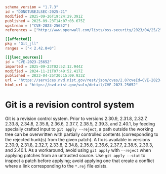 ```toml
schema_version = "1.7.3"
id = "DONOTUSEJLSEC-2025-21"
modified = 2025-09-26T19:24:29.391Z
published = 2025-09-23T14:07:03.675Z
upstream = ["CVE-2023-25652"]
references = ["http://www.openwall.com/lists/oss-security/2023/04/25/2", "https://github.com/git/git/commit/18e2b1cfc80990719275d7b08e6e50f3e8cbc902", "https://github.com/git/git/commit/668f2d53613ac8fd373926ebe219f2c29112d93e", "https://github.com/git/git/security/advisories/GHSA-2hvf-7c8p-28fx", "https://lists.debian.org/debian-lts-announce/2024/06/msg00018.html", "https://lists.fedoraproject.org/archives/list/package-announce@lists.fedoraproject.org/message/BSXOGVVBJLYX26IAYX6PJSYQB36BREWH/", "https://lists.fedoraproject.org/archives/list/package-announce@lists.fedoraproject.org/message/PI7FZ4NNR5S5J5K6AMVQBH2JFP6NE4L7/", "https://lists.fedoraproject.org/archives/list/package-announce@lists.fedoraproject.org/message/RKOXOAZ42HLXHXTW6JZI4L5DAIYDTYCU/", "https://lists.fedoraproject.org/archives/list/package-announce@lists.fedoraproject.org/message/YFZWGQKB6MM5MNF2DLFTD7KS2KWPICKL/", "https://security.gentoo.org/glsa/202312-15", "http://www.openwall.com/lists/oss-security/2023/04/25/2", "https://github.com/git/git/commit/18e2b1cfc80990719275d7b08e6e50f3e8cbc902", "https://github.com/git/git/commit/668f2d53613ac8fd373926ebe219f2c29112d93e", "https://github.com/git/git/security/advisories/GHSA-2hvf-7c8p-28fx", "https://lists.debian.org/debian-lts-announce/2024/06/msg00018.html", "https://lists.fedoraproject.org/archives/list/package-announce@lists.fedoraproject.org/message/BSXOGVVBJLYX26IAYX6PJSYQB36BREWH/", "https://lists.fedoraproject.org/archives/list/package-announce@lists.fedoraproject.org/message/PI7FZ4NNR5S5J5K6AMVQBH2JFP6NE4L7/", "https://lists.fedoraproject.org/archives/list/package-announce@lists.fedoraproject.org/message/RKOXOAZ42HLXHXTW6JZI4L5DAIYDTYCU/", "https://lists.fedoraproject.org/archives/list/package-announce@lists.fedoraproject.org/message/YFZWGQKB6MM5MNF2DLFTD7KS2KWPICKL/", "https://security.gentoo.org/glsa/202312-15"]

[[affected]]
pkg = "Git_jll"
ranges = ["< 2.42.0+0"]

[[jlsec_sources]]
id = "CVE-2023-25652"
imported = 2025-09-23T02:52:12.944Z
modified = 2024-11-21T07:49:52.417Z
published = 2023-04-25T20:15:09.933Z
url = "https://services.nvd.nist.gov/rest/json/cves/2.0?cveId=CVE-2023-25652"
html_url = "https://nvd.nist.gov/vuln/detail/CVE-2023-25652"
```

# Git is a revision control system

Git is a revision control system. Prior to versions 2.30.9, 2.31.8, 2.32.7, 2.33.8, 2.34.8, 2.35.8, 2.36.6, 2.37.7, 2.38.5, 2.39.3, and 2.40.1, by feeding specially crafted input to `git apply --reject`, a path outside the working tree can be overwritten with partially controlled contents (corresponding to the rejected hunk(s) from the given patch). A fix is available in versions 2.30.9, 2.31.8, 2.32.7, 2.33.8, 2.34.8, 2.35.8, 2.36.6, 2.37.7, 2.38.5, 2.39.3, and 2.40.1. As a workaround, avoid using `git apply` with `--reject` when applying patches from an untrusted source. Use `git apply --stat` to inspect a patch before applying; avoid applying one that create a conflict where a link corresponding to the `*.rej` file exists.


